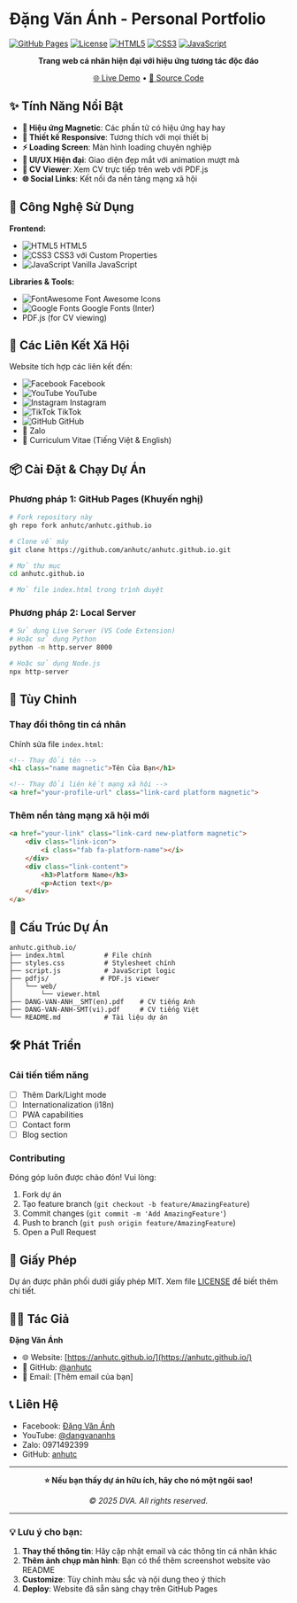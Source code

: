 # Đặng Văn Ánh - Personal Portfolio

[![GitHub Pages](https://img.shields.io/badge/GitHub%20Pages-Live-brightgreen?logo=github)](https://anhutc.github.io/)
[![License](https://img.shields.io/badge/License-MIT-blue.svg)](LICENSE)
[![HTML5](https://skillicons.dev/icons?i=html)](https://developer.mozilla.org/en-US/docs/Web/HTML)
[![CSS3](https://skillicons.dev/icons?i=css)](https://developer.mozilla.org/en-US/docs/Web/CSS)
[![JavaScript](https://skillicons.dev/icons?i=js)](https://developer.mozilla.org/en-US/docs/Web/JavaScript)

<div align="center">
  
**Trang web cá nhân hiện đại với hiệu ứng tương tác độc đáo**

[🌐 Live Demo](https://anhutc.github.io/) • [📁 Source Code](https://github.com/anhutc/anhutc.github.io)

</div>

## ✨ Tính Năng Nổi Bật

- **🎯 Hiệu ứng Magnetic**: Các phần tử có hiệu ứng hay hay
- **📱 Thiết kế Responsive**: Tương thích với mọi thiết bị
- **⚡ Loading Screen**: Màn hình loading chuyên nghiệp
- **🎨 UI/UX Hiện đại**: Giao diện đẹp mắt với animation mượt mà
- **📄 CV Viewer**: Xem CV trực tiếp trên web với PDF.js
- **🌐 Social Links**: Kết nối đa nền tảng mạng xã hội

## 🚀 Công Nghệ Sử Dụng

**Frontend:**
- ![HTML5](https://skillicons.dev/icons?i=html) HTML5
- ![CSS3](https://skillicons.dev/icons?i=css) CSS3 với Custom Properties
- ![JavaScript](https://skillicons.dev/icons?i=js) Vanilla JavaScript

**Libraries & Tools:**
- ![FontAwesome](https://skillicons.dev/icons?i=fontawesome) Font Awesome Icons
- ![Google Fonts](https://skillicons.dev/icons?i=google) Google Fonts (Inter)
- PDF.js (for CV viewing)

## 🎯 Các Liên Kết Xã Hội

Website tích hợp các liên kết đến:

- ![Facebook](https://skillicons.dev/icons?i=facebook) Facebook
- ![YouTube](https://skillicons.dev/icons?i=youtube) YouTube  
- ![Instagram](https://skillicons.dev/icons?i=instagram) Instagram
- ![TikTok](https://skillicons.dev/icons?i=tiktok) TikTok
- ![GitHub](https://skillicons.dev/icons?i=github) GitHub
- 💬 Zalo
- 📄 Curriculum Vitae (Tiếng Việt & English)

## 📦 Cài Đặt & Chạy Dự Án

### Phương pháp 1: GitHub Pages (Khuyến nghị)
```bash
# Fork repository này
gh repo fork anhutc/anhutc.github.io

# Clone về máy
git clone https://github.com/anhutc/anhutc.github.io.git

# Mở thư mục
cd anhutc.github.io

# Mở file index.html trong trình duyệt
```

### Phương pháp 2: Local Server
```bash
# Sử dụng Live Server (VS Code Extension)
# Hoặc sử dụng Python
python -m http.server 8000

# Hoặc sử dụng Node.js
npx http-server
```

## 🎨 Tùy Chỉnh

### Thay đổi thông tin cá nhân
Chỉnh sửa file `index.html`:
```html
<!-- Thay đổi tên -->
<h1 class="name magnetic">Tên Của Bạn</h1>

<!-- Thay đổi liên kết mạng xã hội -->
<a href="your-profile-url" class="link-card platform magnetic">
```

### Thêm nền tảng mạng xã hội mới
```html
<a href="your-link" class="link-card new-platform magnetic">
    <div class="link-icon">
        <i class="fab fa-platform-name"></i>
    </div>
    <div class="link-content">
        <h3>Platform Name</h3>
        <p>Action text</p>
    </div>
</a>
```

## 📁 Cấu Trúc Dự Án

```
anhutc.github.io/
├── index.html          # File chính
├── styles.css          # Stylesheet chính
├── script.js           # JavaScript logic
├── pdfjs/             # PDF.js viewer
│   └── web/
│       └── viewer.html
├── DANG-VAN-ANH__SMT(en).pdf    # CV tiếng Anh
├── DANG-VAN-ANH-SMT(vi).pdf     # CV tiếng Việt
└── README.md           # Tài liệu dự án
```

## 🛠️ Phát Triển

### Cải tiến tiềm năng
- [ ] Thêm Dark/Light mode
- [ ] Internationalization (i18n)
- [ ] PWA capabilities
- [ ] Contact form
- [ ] Blog section

### Contributing
Đóng góp luôn được chào đón! Vui lòng:
1. Fork dự án
2. Tạo feature branch (`git checkout -b feature/AmazingFeature`)
3. Commit changes (`git commit -m 'Add AmazingFeature'`)
4. Push to branch (`git push origin feature/AmazingFeature`)
5. Open a Pull Request

## 📄 Giấy Phép

Dự án được phân phối dưới giấy phép MIT. Xem file [LICENSE](LICENSE) để biết thêm chi tiết.

## 👨‍💻 Tác Giả

**Đặng Văn Ánh**
- 🌐 Website: [https://anhutc.github.io/](https://anhutc.github.io/)
- 💼 GitHub: [@anhutc](https://github.com/anhutc)
- 📧 Email: [Thêm email của bạn]

## 📞 Liên Hệ

- Facebook: [Đặng Văn Ánh](https://www.facebook.com/dangvananhs)
- YouTube: [@dangvananhs](https://www.youtube.com/@dangvananhs)
- Zalo: 0971492399
- GitHub: [anhutc](https://github.com/anhutc)

---

<div align="center">

**⭐ Nếu bạn thấy dự án hữu ích, hãy cho nó một ngôi sao!**

*© 2025 DVA. All rights reserved.*

</div>

---

### 💡 Lưu ý cho bạn:
1. **Thay thế thông tin**: Hãy cập nhật email và các thông tin cá nhân khác
2. **Thêm ảnh chụp màn hình**: Bạn có thể thêm screenshot website vào README
3. **Customize**: Tùy chỉnh màu sắc và nội dung theo ý thích
4. **Deploy**: Website đã sẵn sàng chạy trên GitHub Pages
